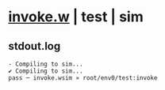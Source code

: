 # [invoke.w](../../../../examples/tests/valid/invoke.w) | test | sim

## stdout.log
```log
- Compiling to sim...
✔ Compiling to sim...
pass ─ invoke.wsim » root/env0/test:invoke
```

